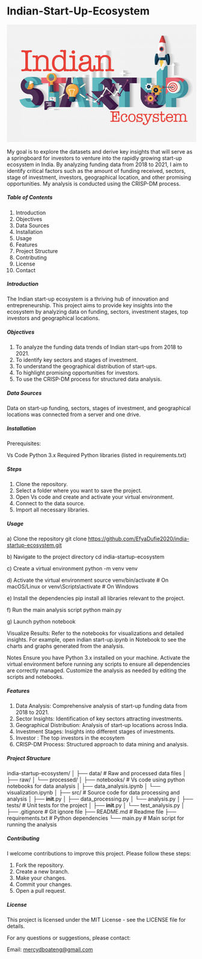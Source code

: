 # Indian-Start-Up-Ecosystem

![Indian Ecosystem Photo](./Data/indian-startup-ecosystem-744x460.png)


My goal is to explore the datasets and derive key insights that will serve as a springboard for investors to venture into the rapidly growing start-up ecosystem in India. By analyzing funding data from 2018 to 2021, I aim to identify critical factors such as the amount of funding received, sectors, stage of investment, investors, geographical location, and other promising opportunities. My analysis is conducted using the CRISP-DM process.





##### Table of Contents
1. Introduction
2. Objectives
3. Data Sources
4. Installation
5. Usage
6. Features
7. Project Structure
8. Contributing
9. License
10. Contact





##### Introduction

The Indian start-up ecosystem is a thriving hub of innovation and entrepreneurship. This project aims to provide key insights into the ecosystem by analyzing data on funding, sectors, investment stages, top investors and geographical locations.



##### Objectives

1. To analyze the funding data trends of Indian start-ups from 2018 to 2021.
2. To identify key sectors and stages of investment.
3. To understand the geographical distribution of start-ups.
4. To highlight promising opportunities for investors.
5. To use the CRISP-DM process for structured data analysis.




##### Data Sources

Data on start-up funding, sectors, stages of investment, and geographical locations was connected from a server and one drive.


##### Installation

Prerequisites: 

Vs Code 
Python 3.x
Required Python libraries (listed in requirements.txt)


##### Steps

1. Clone the repository.
2. Select a folder where you want to save the project. 
3. Open Vs code and create and activate your virtual environment.
4. Connect to the data source.
5. Import all necessary libraries.



##### Usage

a) Clone the repository
git clone https://github.com/EfyaDufie2020/india-startup-ecosystem.git

b) Navigate to the project directory
cd india-startup-ecosystem

c) Create a virtual environment
python -m venv venv

d) Activate the virtual environment
source venv/bin/activate  # On macOS/Linux
or
venv\Scripts\activate  # On Windows

e) Install the dependencies
pip install all libraries relevant to the project.

f) Run the main analysis script
python main.py

g) Launch python notebook

Visualize Results: Refer to the notebooks for visualizations and detailed insights. For example, open indian start-up.ipynb in Notebook to see the charts and graphs generated from the analysis.


Notes
Ensure you have Python 3.x installed on your machine.
Activate the virtual environment before running any scripts to ensure all dependencies are correctly managed.
Customize the analysis as needed by editing the scripts and notebooks.



##### Features

1. Data Analysis: Comprehensive analysis of start-up funding data from 2018 to 2021.
2. Sector Insights: Identification of key sectors attracting investments.
3. Geographical Distribution: Analysis of start-up locations across India.
4. Investment Stages: Insights into different stages of investments.
5. Investor : The top investors in the ecosytem
6. CRISP-DM Process: Structured approach to data mining and analysis.

##### Project Structure


india-startup-ecosystem/
│
├── data/                    # Raw and processed data files
│   ├── raw/
│   └── processed/
│
├── notebooks/               # Vs code using python notebooks for data analysis
│   ├── data_analysis.ipynb
│   └── visualization.ipynb
│
├── src/                     # Source code for data processing and analysis
│   ├── __init__.py
│   ├── data_processing.py
│   └── analysis.py
│
├── tests/                   # Unit tests for the project
│   ├── __init__.py
│   └── test_analysis.py
│
├── .gitignore               # Git ignore file
├── README.md                # Readme file
├── requirements.txt         # Python dependencies
└── main.py                  # Main script for running the analysis





##### Contributing

I welcome contributions to improve this project. Please follow these steps:

1. Fork the repository.
2. Create a new branch.
3. Make your changes.
4. Commit your changes.
5. Open a pull request.


##### License
This project is licensed under the MIT License - see the LICENSE file for details.




For any questions or suggestions, please contact:

Email: mercydboateng@gmail.com
